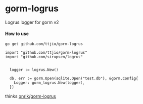 # gorm-logrus

Logrus logger for gorm v2
#### How to use

```
go get github.com/ttjio/gorm-logrus
```

```
import "github.com/ttjio/gorm-logrus"
import "github.com/sirupsen/logrus"


  logger := logrus.New()

  db, err := gorm.Open(sqlite.Open("test.db"), &gorm.Config{
    Logger: gorm_logrus.New(logger),
  })
```
thinks [onrik/gorm-logrus](https://github.com/onrik/gorm-logrus) 
